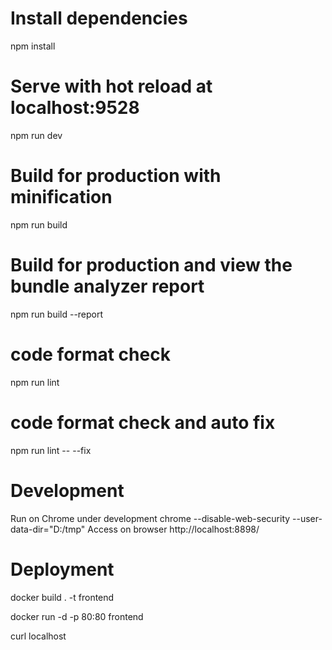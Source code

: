 # Install dependencies
npm install

# Serve with hot reload at localhost:9528
npm run dev

# Build for production with minification
npm run build

# Build for production and view the bundle analyzer report
npm run build --report

# code format check
npm run lint

# code format check and auto fix
npm run lint -- --fix

# Development 
Run on Chrome under development
  chrome --disable-web-security --user-data-dir="D:/tmp"
Access on browser
  http://localhost:8898/

# Deployment
docker build . -t frontend

docker run -d -p 80:80 frontend

curl localhost